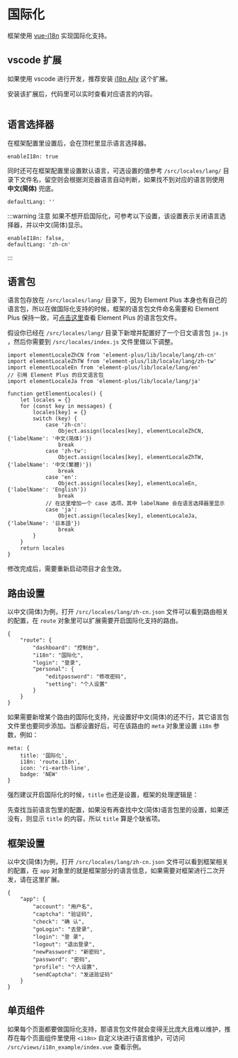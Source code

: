# 国际化 <Badge type="tip" text="专业版" vertical="top" />

框架使用 [vue-i18n](https://vue-i18n.intlify.dev/) 实现国际化支持。

## vscode 扩展

如果使用 vscode 进行开发，推荐安装 [i18n Ally](https://marketplace.visualstudio.com/items?itemName=Lokalise.i18n-ally) 这个扩展。

安装该扩展后，代码里可以实时查看对应语言的内容。

<p><img :src="$withBase('/i18n-ally.png')" /></p>

## 语言选择器

在框架配置里设置后，会在顶栏里显示语言选择器。

```js:no-line-numbers
enableI18n: true
```

同时还可在框架配置里设置默认语言，可选设置的值参考 `/src/locales/lang/` 目录下文件名，留空则会根据浏览器语言自动判断，如果找不到对应的语言则使用 **中文(简体)** 兜底。

```js:no-line-numbers
defaultLang: ''
```

:::warning 注意
如果不想开启国际化，可参考以下设置，该设置表示关闭语言选择器，并以中文(简体)显示。

```js:no-line-numbers
enableI18n: false,
defaultLang: 'zh-cn'
```
:::

## 语言包

语言包存放在 `/src/locales/lang/` 目录下，因为 Element Plus 本身也有自己的语言包，所以在做国际化支持的时候，框架的语言包文件命名需要和 Element Plus 保持一致，可[点击这里](https://github.com/element-plus/element-plus/tree/dev/packages/locale/lang)查看 Element Plus 的语言包文件。

假设你已经在 `/src/locales/lang/` 目录下新增并配置好了一个日文语言包 `ja.js` ，然后你需要到 `/src/locales/index.js` 文件里做以下调整。

```js:no-line-numbers {4-5,21-24}
import elementLocaleZhCN from 'element-plus/lib/locale/lang/zh-cn'
import elementLocaleZhTW from 'element-plus/lib/locale/lang/zh-tw'
import elementLocaleEn from 'element-plus/lib/locale/lang/en'
// 引用 Element Plus 的日文语言包
import elementLocaleJa from 'element-plus/lib/locale/lang/ja'

function getElementLocales() {
    let locales = {}
    for (const key in messages) {
        locales[key] = {}
        switch (key) {
            case 'zh-cn':
                Object.assign(locales[key], elementLocaleZhCN, {'labelName': '中文(简体)'})
                break
            case 'zh-tw':
                Object.assign(locales[key], elementLocaleZhTW, {'labelName': '中文(繁體)'})
                break
            case 'en':
                Object.assign(locales[key], elementLocaleEn, {'labelName': 'English'})
                break
			// 在这里增加一个 case 选项，其中 labelName 会在语言选择器里显示
            case 'ja':
                Object.assign(locales[key], elementLocaleJa, {'labelName': '日本語'})
                break
        }
    }
    return locales
}
```

修改完成后，需要重新启动项目才会生效。

## 路由设置

以中文(简体)为例，打开 `/src/locales/lang/zh-cn.json` 文件可以看到路由相关的配置，在 `route` 对象里可以扩展需要开启国际化支持的路由。

```json:no-line-numbers
{
    "route": {
        "dashboard": "控制台",
        "i18n": "国际化",
        "login": "登录",
        "personal": {
            "editpassword": "修改密码",
            "setting": "个人设置"
        }
    }
}
```

如果需要新增某个路由的国际化支持，光设置好中文(简体)的还不行，其它语言包文件里也要同步添加。当都设置好后，可在该路由的 `meta` 对象里设置 `i18n` 参数，例如：

```js:no-line-numbers {3}
meta: {
    title: '国际化',
    i18n: 'route.i18n',
    icon: 'ri-earth-line',
    badge: 'NEW'
}
```

强烈建议开启国际化的时候，`title` 也还是设置，框架的处理逻辑是：

先查找当前语言包里的配置，如果没有再查找中文(简体)语言包里的设置，如果还没有，则显示 `title` 的内容，所以 `title` 算是个缺省项。

## 框架设置

以中文(简体)为例，打开 `/src/locales/lang/zh-cn.json` 文件可以看到框架相关的配置，在 `app` 对象里的就是框架部分的语言信息，如果需要对框架进行二次开发，请在这里扩展。

```json:no-line-numbers
{
    "app": {
        "account": "用户名",
        "captcha": "验证码",
        "check": "确 认",
        "goLogin": "去登录",
        "login": "登 录",
        "logout": "退出登录",
        "newPassword": "新密码",
        "password": "密码",
        "profile": "个人设置",
        "sendCaptcha": "发送验证码"
    }
}
```

## 单页组件

如果每个页面都要做国际化支持，那语言包文件就会变得无比庞大且难以维护，推荐在每个页面组件里使用 `<i18n>` 自定义块进行语言维护，可访问 `/src/views/i18n_example/index.vue` 查看示例。
